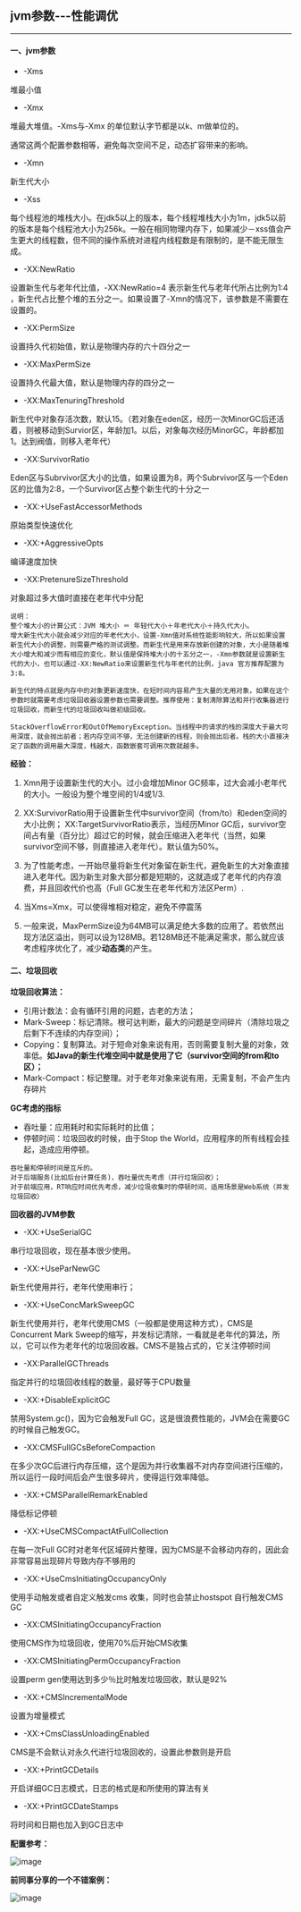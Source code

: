 ##  jvm参数---性能调优

---

#### 一、jvm参数

*	-Xms 

堆最小值

*	-Xmx

堆最大堆值。-Xms与-Xmx 的单位默认字节都是以k、m做单位的。

通常这两个配置参数相等，避免每次空间不足，动态扩容带来的影响。

*	-Xmn 

新生代大小

*	-Xss 

每个线程池的堆栈大小。在jdk5以上的版本，每个线程堆栈大小为1m，jdk5以前的版本是每个线程池大小为256k。一般在相同物理内存下，如果减少－xss值会产生更大的线程数，但不同的操作系统对进程内线程数是有限制的，是不能无限生成。

*	-XX:NewRatio 

设置新生代与老年代比值，-XX:NewRatio=4 表示新生代与老年代所占比例为1:4 ，新生代占比整个堆的五分之一。如果设置了-Xmn的情况下，该参数是不需要在设置的。

*	-XX:PermSize

设置持久代初始值，默认是物理内存的六十四分之一

*	-XX:MaxPermSize 

设置持久代最大值，默认是物理内存的四分之一

*	-XX:MaxTenuringThreshold

新生代中对象存活次数，默认15。（若对象在eden区，经历一次MinorGC后还活着，则被移动到Survior区，年龄加1。以后，对象每次经历MinorGC，年龄都加1。达到阀值，则移入老年代）

*	-XX:SurvivorRatio 

Eden区与Subrvivor区大小的比值，如果设置为8，两个Subrvivor区与一个Eden区的比值为2:8，一个Survivor区占整个新生代的十分之一

*	-XX:+UseFastAccessorMethods 

原始类型快速优化

*	-XX:+AggressiveOpts

编译速度加快

*	-XX:PretenureSizeThreshold

对象超过多大值时直接在老年代中分配



```
说明：
整个堆大小的计算公式：JVM 堆大小 ＝ 年轻代大小＋年老代大小＋持久代大小。
增大新生代大小就会减少对应的年老代大小，设置-Xmn值对系统性能影响较大，所以如果设置新生代大小的调整，则需要严格的测试调整。而新生代是用来存放新创建的对象，大小是随着堆大小增大和减少而有相应的变化，默认值是保持堆大小的十五分之一，-Xmn参数就是设置新生代的大小，也可以通过-XX:NewRatio来设置新生代与年老代的比例，java 官方推荐配置为3:8。

新生代的特点就是内存中的对象更新速度快，在短时间内容易产生大量的无用对象，如果在这个参数时就需要考虑垃圾回收器设置参数也需要调整。推荐使用：复制清除算法和并行收集器进行垃圾回收，而新生代的垃圾回收叫做初级回收。

```


```
StackOverflowError和OutOfMemoryException。当线程中的请求的栈的深度大于最大可用深度，就会抛出前者；若内存空间不够，无法创建新的线程，则会抛出后者。栈的大小直接决定了函数的调用最大深度，栈越大，函数嵌套可调用次数就越多。

```

**经验：**

1. Xmn用于设置新生代的大小。过小会增加Minor GC频率，过大会减小老年代的大小。一般设为整个堆空间的1/4或1/3.

2. XX:SurvivorRatio用于设置新生代中survivor空间（from/to）和eden空间的大小比例；
XX:TargetSurvivorRatio表示，当经历Minor GC后，survivor空间占有量（百分比）超过它的时候，就会压缩进入老年代（当然，如果survivor空间不够，则直接进入老年代）。默认值为50%。

3. 为了性能考虑，一开始尽量将新生代对象留在新生代，避免新生的大对象直接进入老年代。因为新生对象大部分都是短期的，这就造成了老年代的内存浪费，并且回收代价也高（Full GC发生在老年代和方法区Perm）.

4. 当Xms=Xmx，可以使得堆相对稳定，避免不停震荡

5. 一般来说，MaxPermSize设为64MB可以满足绝大多数的应用了。若依然出现方法区溢出，则可以设为128MB。若128MB还不能满足需求，那么就应该考虑程序优化了，减少**动态类**的产生。


#### 二、垃圾回收


**垃圾回收算法：**

*	引用计数法：会有循环引用的问题，古老的方法；
*	Mark-Sweep：标记清除。根可达判断，最大的问题是空间碎片（清除垃圾之后剩下不连续的内存空间）；
*	Copying：复制算法。对于短命对象来说有用，否则需要复制大量的对象，效率低。**如Java的新生代堆空间中就是使用了它（survivor空间的from和to区）；**
*	Mark-Compact：标记整理。对于老年对象来说有用，无需复制，不会产生内存碎片

**GC考虑的指标**

*	吞吐量：应用耗时和实际耗时的比值；
*	停顿时间：垃圾回收的时候，由于Stop the World，应用程序的所有线程会挂起，造成应用停顿。

```
吞吐量和停顿时间是互斥的。
对于后端服务(比如后台计算任务)，吞吐量优先考虑（并行垃圾回收）；
对于前端应用，RT响应时间优先考虑，减少垃圾收集时的停顿时间，适用场景是Web系统（并发垃圾回收）
```

**回收器的JVM参数**

*	-XX:+UseSerialGC

串行垃圾回收，现在基本很少使用。

*	-XX:+UseParNewGC

新生代使用并行，老年代使用串行；

*	-XX:+UseConcMarkSweepGC

新生代使用并行，老年代使用CMS（一般都是使用这种方式），CMS是Concurrent Mark Sweep的缩写，并发标记清除，一看就是老年代的算法，所以，它可以作为老年代的垃圾回收器。CMS不是独占式的，它关注停顿时间

*	-XX:ParallelGCThreads

指定并行的垃圾回收线程的数量，最好等于CPU数量

*	-XX:+DisableExplicitGC

禁用System.gc()，因为它会触发Full GC，这是很浪费性能的，JVM会在需要GC的时候自己触发GC。

*	-XX:CMSFullGCsBeforeCompaction 

在多少次GC后进行内存压缩，这个是因为并行收集器不对内存空间进行压缩的，所以运行一段时间后会产生很多碎片，使得运行效率降低。

*	-XX:+CMSParallelRemarkEnabled

降低标记停顿

*	-XX:+UseCMSCompactAtFullCollection 

在每一次Full GC时对老年代区域碎片整理，因为CMS是不会移动内存的，因此会非常容易出现碎片导致内存不够用的

*	-XX:+UseCmsInitiatingOccupancyOnly 

使用手动触发或者自定义触发cms 收集，同时也会禁止hostspot 自行触发CMS GC

*	-XX:CMSInitiatingOccupancyFraction 

使用CMS作为垃圾回收，使用70%后开始CMS收集

*	-XX:CMSInitiatingPermOccupancyFraction 

设置perm gen使用达到多少％比时触发垃圾回收，默认是92%

*	-XX:+CMSIncrementalMode 

设置为增量模式

*	-XX:+CmsClassUnloadingEnabled 

CMS是不会默认对永久代进行垃圾回收的，设置此参数则是开启

*	-XX:+PrintGCDetails

开启详细GC日志模式，日志的格式是和所使用的算法有关

*	-XX:+PrintGCDateStamps

将时间和日期也加入到GC日志中


**配置参考：**


![image](img/13.png)

**前同事分享的一个不错案例：**

![image](img/15.png)